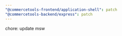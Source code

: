```yaml
---
"@commercetools-frontend/application-shell": patch
"@commercetools-backend/express": patch
---
```


chore: update msw
